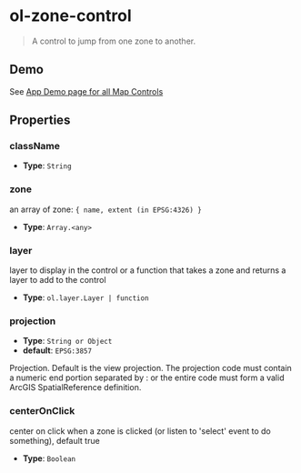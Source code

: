 # ol-zone-control

> A control to jump from one zone to another.

## Demo

See [App Demo page for all Map Controls](../../../demo.md)

## Properties

### className

- **Type**: `String`

### zone

an array of zone: `{ name, extent (in EPSG:4326) }`

- **Type**: `Array.<any>`

### layer

layer to display in the control or a function that takes a zone and returns a layer to add to the control

- **Type**: `ol.layer.Layer | function`

### projection

- **Type**: `String or Object`
- **default**: `EPSG:3857`

Projection. Default is the view projection. The projection code must contain a numeric end portion separated by : or the entire code must form a valid ArcGIS SpatialReference definition.

### centerOnClick

center on click when a zone is clicked (or listen to 'select' event to do something), default true

- **Type**: `Boolean`
